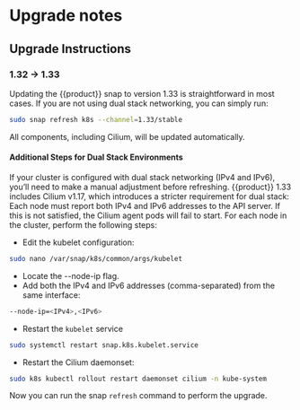 # Upgrade notes

## Upgrade Instructions

### 1.32 -> 1.33
Updating the {{product}} snap to version 1.33 is straightforward in most cases. 
If you are not using dual stack networking, you can simply run:

```bash
sudo snap refresh k8s --channel=1.33/stable
```
All components, including Cilium, will be updated automatically.

#### Additional Steps for Dual Stack Environments
If your cluster is configured with dual stack networking (IPv4 and IPv6), 
you’ll need to make a manual adjustment before refreshing. {{product}} 1.33 
includes Cilium v1.17, which introduces a stricter requirement for dual stack: 
Each node must report both IPv4 and IPv6 addresses to the API server. 
If this is not satisfied, the Cilium agent pods will fail to start. 
For each node in the cluster, perform the following steps:
- Edit the kubelet configuration:
```bash
sudo nano /var/snap/k8s/common/args/kubelet
```
- Locate the --node-ip flag.
- Add both the IPv4 and IPv6 addresses (comma-separated) from the same interface:
```bash
--node-ip=<IPv4>,<IPv6>
```
- Restart the `kubelet` service
```bash
sudo systemctl restart snap.k8s.kubelet.service
```
- Restart the Cilium daemonset:
```bash
sudo k8s kubectl rollout restart daemonset cilium -n kube-system
```

Now you can run the snap `refresh` command to perform the upgrade.
